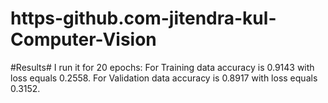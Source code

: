 # https-github.com-jitendra-kul-Computer-Vision

#Results#
I run it for 20 epochs:
For Training data accuracy is 0.9143 with loss equals 0.2558.
For Validation data accuracy is 0.8917 with loss equals 0.3152.
